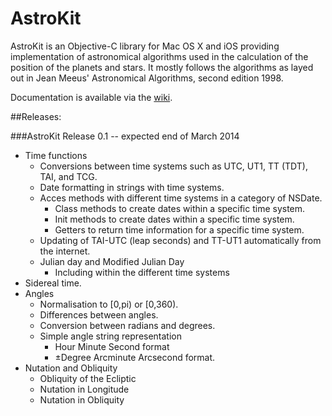 AstroKit
========

AstroKit is an Objective-C library for Mac OS X and iOS providing implementation of astronomical algorithms used 
in the calculation of the position of the planets and stars. It mostly follows the algorithms as layed out in Jean Meeus' 
Astronomical Algorithms, second edition 1998.

Documentation is available via the [wiki](https://github.com/lapsedPacifist/astrokit/wiki). 

##Releases:

###AstroKit Release 0.1 -- expected end of March 2014
* Time functions
  * Conversions between time systems such as UTC, UT1, TT (TDT), TAI, and TCG.
  * Date formatting in strings with time systems.
  * Acces methods with different time systems in a category of NSDate.
    * Class methods to create dates within a specific time system.
    * Init methods to create dates within a specific time system.
    * Getters to return time information for a specific time system.
  * Updating of TAI-UTC (leap seconds) and TT-UT1 automatically from the internet.
  * Julian day and Modified Julian Day 
    * Including within the different time systems 
* Sidereal time.
* Angles
  * Normalisation to [0,pi) or [0,360).
  * Differences between angles.
  * Conversion between radians and degrees.
  * Simple angle string representation
    * Hour Minute Second format
    * ±Degree Arcminute Arcsecond format.
* Nutation and Obliquity
  * Obliquity of the Ecliptic
  * Nutation in Longitude
  * Nutation in Obliquity
